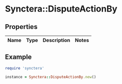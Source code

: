 # Synctera::DisputeActionBy

## Properties

| Name | Type | Description | Notes |
| ---- | ---- | ----------- | ----- |

## Example

```ruby
require 'synctera'

instance = Synctera::DisputeActionBy.new()
```

